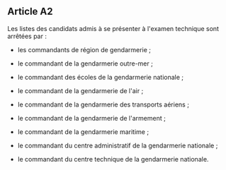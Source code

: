 Article A2
----
Les listes des candidats admis à se présenter à l'examen technique sont arrêtées
par :

- les commandants de région de gendarmerie ;

- le commandant de la gendarmerie outre-mer ;

- le commandant des écoles de la gendarmerie nationale ;

- le commandant de la gendarmerie de l'air ;

- le commandant de la gendarmerie des transports aériens ;

- le commandant de la gendarmerie de l'armement ;

- le commandant de la gendarmerie maritime ;

- le commandant du centre administratif de la gendarmerie nationale ;

- le commandant du centre technique de la gendarmerie nationale.
